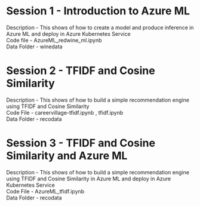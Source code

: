 # Session 1  - Introduction to Azure ML  
Description - This shows of how to create a model and produce inference in Azure ML and deploy in Azure Kubernetes Service                                
Code file - AzureML_redwine_ml.ipynb    
Data Folder - winedata         

# Session 2 - TFIDF and Cosine Similarity      
Description - This shows of how to build a simple recommendation engine using TFIDF and Cosine Similarity                 
Code File - careervillage-tfidf.ipynb , tfidf.ipynb      
Data Folder - recodata        

# Session 3 - TFIDF and Cosine Similarity and Azure ML  
Description - This shows of how to build a simple recommendation engine using TFIDF and Cosine Similarity in Azure ML and deploy in Azure Kubernetes Service               
Code File -  AzureML_tfidf.ipynb     
Data Folder - recodata     
